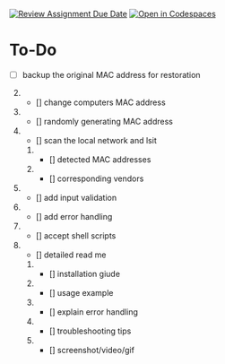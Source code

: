 [![Review Assignment Due Date](https://classroom.github.com/assets/deadline-readme-button-22041afd0340ce965d47ae6ef1cefeee28c7c493a6346c4f15d667ab976d596c.svg)](https://classroom.github.com/a/tp86o73G)
[![Open in Codespaces](https://classroom.github.com/assets/launch-codespace-2972f46106e565e64193e422d61a12cf1da4916b45550586e14ef0a7c637dd04.svg)](https://classroom.github.com/open-in-codespaces?assignment_repo_id=17754093)

# To-Do 
- [ ] backup the original MAC address for restoration 
2. - [] change computers MAC address 
3. - [] randomly generating MAC address 
4. - [] scan the local network and lsit 
    1. - [] detected MAC addresses 
    2. - [] corresponding vendors 
5. - [] add input validation 
6. - [] add error handling 
7. - [] accept shell scripts 
8. - [] detailed read me 
    1. - [] installation giude 
    2. - [] usage example 
    3. - [] explain error handling 
    4. - [] troubleshooting tips 
    5. - [] screenshot/video/gif 